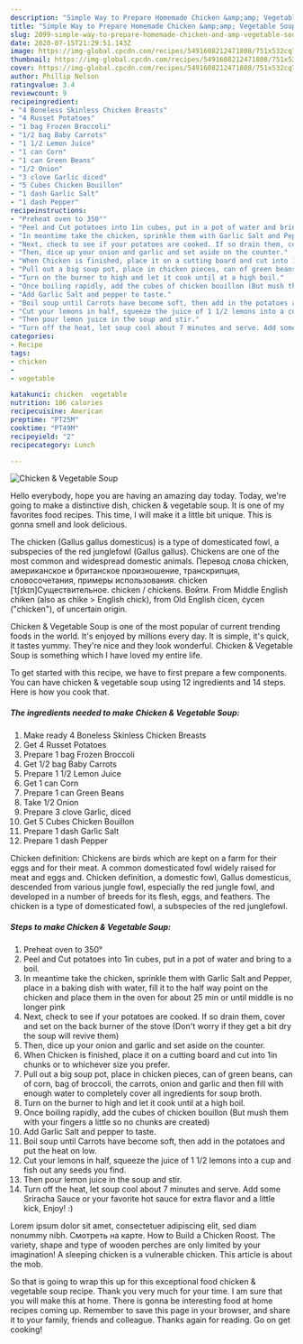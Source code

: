 ```yaml
---
description: "Simple Way to Prepare Homemade Chicken &amp;amp; Vegetable Soup"
title: "Simple Way to Prepare Homemade Chicken &amp;amp; Vegetable Soup"
slug: 2099-simple-way-to-prepare-homemade-chicken-and-amp-vegetable-soup
date: 2020-07-15T21:29:51.143Z
image: https://img-global.cpcdn.com/recipes/5491608212471808/751x532cq70/chicken-vegetable-soup-recipe-main-photo.jpg
thumbnail: https://img-global.cpcdn.com/recipes/5491608212471808/751x532cq70/chicken-vegetable-soup-recipe-main-photo.jpg
cover: https://img-global.cpcdn.com/recipes/5491608212471808/751x532cq70/chicken-vegetable-soup-recipe-main-photo.jpg
author: Phillip Nelson
ratingvalue: 3.4
reviewcount: 9
recipeingredient:
- "4 Boneless Skinless Chicken Breasts"
- "4 Russet Potatoes"
- "1 bag Frozen Broccoli"
- "1/2 bag Baby Carrots"
- "1 1/2 Lemon Juice"
- "1 can Corn"
- "1 can Green Beans"
- "1/2 Onion"
- "3 clove Garlic diced"
- "5 Cubes Chicken Bouillon"
- "1 dash Garlic Salt"
- "1 dash Pepper"
recipeinstructions:
- "Preheat oven to 350°"
- "Peel and Cut potatoes into 1in cubes, put in a pot of water and bring to a boil."
- "In meantime take the chicken, sprinkle them with Garlic Salt and Pepper, place in a baking dish with water, fill it to the half way point on the chicken and place them in the oven for about 25 min or until middle is no longer pink"
- "Next, check to see if your potatoes are cooked. If so drain them, cover and set on the back burner of the stove (Don&#39;t worry if they get a bit dry the soup will revive them)"
- "Then, dice up your onion and garlic and set aside on the counter."
- "When Chicken is finished, place it on a cutting board and cut into 1in chunks or to whichever size you prefer."
- "Pull out a big soup pot, place in chicken pieces, can of green beans, can of corn, bag of broccoli, the carrots, onion and garlic and then fill with enough water to completely cover all ingredients for soup broth."
- "Turn on the burner to high and let it cook until at a high boil."
- "Once boiling rapidly, add the cubes of chicken bouillon (But mush them with your fingers a little so no chunks are created)"
- "Add Garlic Salt and pepper to taste."
- "Boil soup until Carrots have become soft, then add in the potatoes and put the heat on low."
- "Cut your lemons in half, squeeze the juice of 1 1/2 lemons into a cup and fish out any seeds you find."
- "Then pour lemon juice in the soup and stir."
- "Turn off the heat, let soup cool about 7 minutes and serve. Add some Sriracha Sauce or your favorite hot sauce for extra flavor and a little kick, Enjoy! :)"
categories:
- Recipe
tags:
- chicken
- 
- vegetable

katakunci: chicken  vegetable 
nutrition: 106 calories
recipecuisine: American
preptime: "PT25M"
cooktime: "PT49M"
recipeyield: "2"
recipecategory: Lunch

---
```



![Chicken &amp; Vegetable Soup](https://img-global.cpcdn.com/recipes/5491608212471808/751x532cq70/chicken-vegetable-soup-recipe-main-photo.jpg)

Hello everybody, hope you are having an amazing day today. Today, we're going to make a distinctive dish, chicken &amp; vegetable soup. It is one of my favorites food recipes. This time, I will make it a little bit unique. This is gonna smell and look delicious.

The chicken (Gallus gallus domesticus) is a type of domesticated fowl, a subspecies of the red junglefowl (Gallus gallus). Chickens are one of the most common and widespread domestic animals. Перевод слова chicken, американское и британское произношение, транскрипция, словосочетания, примеры использования. chicken [ˈtʃɪkɪn]Существительное. chicken / chickens. Войти. From Middle English chiken (also as chike &gt; English chick), from Old English ċicen, ċycen (&#34;chicken&#34;), of uncertain origin.

Chicken &amp; Vegetable Soup is one of the most popular of current trending foods in the world. It's enjoyed by millions every day. It is simple, it's quick, it tastes yummy. They're nice and they look wonderful. Chicken &amp; Vegetable Soup is something which I have loved my entire life.


To get started with this recipe, we have to first prepare a few components. You can have chicken &amp; vegetable soup using 12 ingredients and 14 steps. Here is how you cook that.

<!--inarticleads1-->

##### The ingredients needed to make Chicken &amp; Vegetable Soup:

1. Make ready 4 Boneless Skinless Chicken Breasts
1. Get 4 Russet Potatoes
1. Prepare 1 bag Frozen Broccoli
1. Get 1/2 bag Baby Carrots
1. Prepare 1 1/2 Lemon Juice
1. Get 1 can Corn
1. Prepare 1 can Green Beans
1. Take 1/2 Onion
1. Prepare 3 clove Garlic, diced
1. Get 5 Cubes Chicken Bouillon
1. Prepare 1 dash Garlic Salt
1. Prepare 1 dash Pepper


Chicken definition: Chickens are birds which are kept on a farm for their eggs and for their meat. A common domesticated fowl widely raised for meat and eggs and. Chicken definition, a domestic fowl, Gallus domesticus, descended from various jungle fowl, especially the red jungle fowl, and developed in a number of breeds for its flesh, eggs, and feathers. The chicken is a type of domesticated fowl, a subspecies of the red junglefowl. 

<!--inarticleads2-->

##### Steps to make Chicken &amp; Vegetable Soup:

1. Preheat oven to 350°
1. Peel and Cut potatoes into 1in cubes, put in a pot of water and bring to a boil.
1. In meantime take the chicken, sprinkle them with Garlic Salt and Pepper, place in a baking dish with water, fill it to the half way point on the chicken and place them in the oven for about 25 min or until middle is no longer pink
1. Next, check to see if your potatoes are cooked. If so drain them, cover and set on the back burner of the stove (Don&#39;t worry if they get a bit dry the soup will revive them)
1. Then, dice up your onion and garlic and set aside on the counter.
1. When Chicken is finished, place it on a cutting board and cut into 1in chunks or to whichever size you prefer.
1. Pull out a big soup pot, place in chicken pieces, can of green beans, can of corn, bag of broccoli, the carrots, onion and garlic and then fill with enough water to completely cover all ingredients for soup broth.
1. Turn on the burner to high and let it cook until at a high boil.
1. Once boiling rapidly, add the cubes of chicken bouillon (But mush them with your fingers a little so no chunks are created)
1. Add Garlic Salt and pepper to taste.
1. Boil soup until Carrots have become soft, then add in the potatoes and put the heat on low.
1. Cut your lemons in half, squeeze the juice of 1 1/2 lemons into a cup and fish out any seeds you find.
1. Then pour lemon juice in the soup and stir.
1. Turn off the heat, let soup cool about 7 minutes and serve. Add some Sriracha Sauce or your favorite hot sauce for extra flavor and a little kick, Enjoy! :)


Lorem ipsum dolor sit amet, consectetuer adipiscing elit, sed diam nonummy nibh. Смотреть на карте. How to Build a Chicken Roost. The variety, shape and type of wooden perches are only limited by your imagination! A sleeping chicken is a vulnerable chicken. This article is about the mob. 

So that is going to wrap this up for this exceptional food chicken &amp; vegetable soup recipe. Thank you very much for your time. I am sure that you will make this at home. There is gonna be interesting food at home recipes coming up. Remember to save this page in your browser, and share it to your family, friends and colleague. Thanks again for reading. Go on get cooking!
